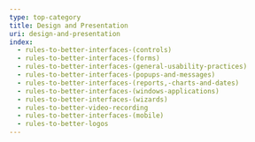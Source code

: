 ```yaml
---
type: top-category
title: Design and Presentation
uri: design-and-presentation
index:
  - rules-to-better-interfaces-(controls)
  - rules-to-better-interfaces-(forms)
  - rules-to-better-interfaces-(general-usability-practices)
  - rules-to-better-interfaces-(popups-and-messages)
  - rules-to-better-interfaces-(reports,-charts-and-dates)
  - rules-to-better-interfaces-(windows-applications)
  - rules-to-better-interfaces-(wizards)
  - rules-to-better-video-recording
  - rules-to-better-interfaces-(mobile)
  - rules-to-better-logos
---
```


